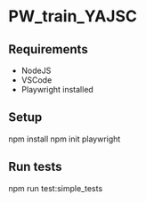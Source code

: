 # PW_train_YAJSC

## Requirements

- NodeJS
- VSCode
- Playwright installed

## Setup

 npm install
 npm init playwright

## Run tests
 npm run test:simple_tests
